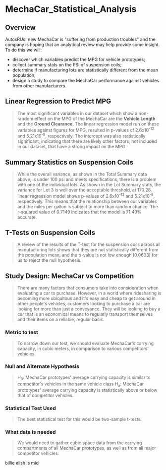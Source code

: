 # MechaCar_Statistical_Analysis

## Overview

AutosRUs' new MechaCar is "suffering from production troubles" and the company is hoping that an analytical review may help provide some insight. To do this we will:

* discover which variables predict the MPG for vehicle prototypes;
* collect summary stats on the PSI of suspension coils;
* determine if manufacturing lots are statistically different from the mean population;
* design a study to compare the MechaCar performance against vehicles from other manufacturers.

## Linear Regression to Predict MPG

> The most significant variables in our dataset which show a non-random effect on the MPG of the MechaCar are the **Vehicle Length** and the **Ground Clearance**. The linear regression model run on these variables against figures for MPG, resulted in p-values of 2.6x10<sup>-12</sup> and 5.21x10<sup>-8</sup>, respectively. The intercept was also statistically significant, indicating that there are likely other factors, not included in our dataset, that have a strong impact on the MPG.

## Summary Statistics on Suspension Coils

> While the overall variance, as shown in the Total Summary data above, is under 100 psi and meets specifications, there is a problem with one of the individual lots. As shown in the Lot Summary stats, the variance for Lot 3 is well over the acceptable threshold, at 170.28. linear regression model shows  p-values of 2.6x10<sup>-12</sup> and 5.21x10<sup>-8</sup>, respectively. This means that the relationship between our variables and the miles per gallon is subject to more than random chance. The r-squared value of 0.7149 indicates that the model is 71.49% accurate.

## T-Tests on Suspension Coils

> A review of the results of the T-test for the suspension coils across all manufacturing lots shows that they are not statistically different from the population mean, and the p-value is not low enough (0.0603) for us to reject the null hypothesis.

## Study Design: MechaCar vs Competition

> There are many factors that consumers take into consideration when evaluating a car to purchase. However, in a world where ridesharing is becoming more ubiquitous and it's easy and cheap to get around in other people's vehicles, customers looking to purchase a car are looking for more than just a conveyance. They will be looking to buy a car that is an economical means to regularly transport themselves and their items on a reliable, regular basis.

### Metric to test

> To narrow down our test, we should evaluate MechaCar's carrying capacity, in cubic meters, in comparison to various competitors' vehicles.

### Null and Alternate Hypothesis

> H<sub>0</sub>: MechaCar prototypes' average carrying capacity is similar to competitor's vehicles in the same vehicle class
> H<sub>a</sub>: MechaCar prototypes' average carrying capacity is statistically above or below that of competitor vehicles.

### Statistical Test Used

> The best statistical test for this would be two-sample t-tests.

### What data is needed

> We would need to gather cubic space data from the carrying compartments of all MechaCar prototypes, as well as from all major competitor vehicles.

billie elish is mid